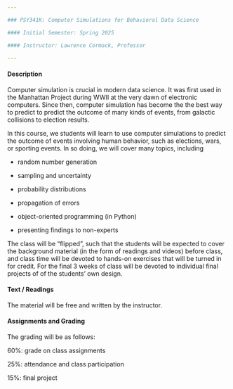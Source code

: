 ```yaml
---

### PSY341K: Computer Simulations for Behavioral Data Science

#### Initial Semester: Spring 2025

#### Instructor: Lawrence Cormack, Professor

---
```


#### Description

Computer simulation is crucial in modern data science. It was first used in the Manhattan Project during WWII at the very dawn of electronic computers. Since then, computer simulation has become the the best way to predict to predict the outcome of many kinds of events, from galactic collisions to election results.

In this course, we students will learn to use computer simulations to predict the outcome of events involving human behavior, such as elections, wars, or sporting events. In so doing, we will cover many topics, including

* random number generation

* sampling and uncertainty

* probability distributions

* propagation of errors

* object-oriented programming (in Python)

* presenting findings to non-experts

The class will be “flipped”, such that the students will be expected to cover the background material (in the form of readings and videos) before class, and class time will be devoted to hands-on exercises that will be turned in for credit. For the final 3 weeks of class will be devoted to individual final projects of of the students’ own design.

#### Text / Readings

The material will be free and written by the instructor. 

#### Assignments and Grading

The grading will be as follows:

60%: grade on class assignments

25%: attendance and class participation

15%: final project
